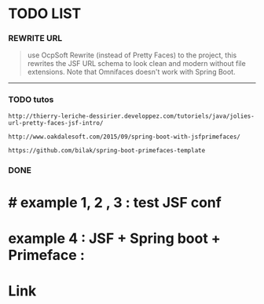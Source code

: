 # TODO LIST  


### REWRITE URL

> use OcpSoft Rewrite (instead of Pretty Faces) to the project, this rewrites the JSF URL schema to look clean and modern without file extensions. Note that Omnifaces doesn't work with Spring Boot.

---

### TODO tutos

	http://thierry-leriche-dessirier.developpez.com/tutoriels/java/jolies-url-pretty-faces-jsf-intro/

	http://www.oakdalesoft.com/2015/09/spring-boot-with-jsfprimefaces/
		
	https://github.com/bilak/spring-boot-primefaces-template
	
### DONE 

	
# # example 1, 2 , 3 : test JSF conf 


# example 4 : JSF + Spring boot + Primeface :




# Link
		
	


	
